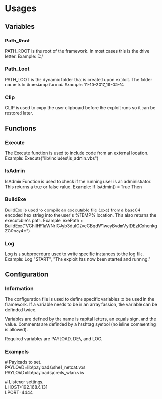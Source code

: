 # Usages

## Variables
### Path_Root
PATH_ROOT is the root of the framework. In most cases this is the drive letter. 
Example: D:/

### Path_Loot
PATH_LOOT is the dynamic folder that is created upon exploit. The folder name is in timestamp format.
Example: 11-15-2017_16-05-14

### Clip
CLIP is used to copy the user clipboard before the exploit runs so it can be restored later.

## Functions
### Execute
The Execute function is used to include code from an external location.
Example: Execute("lib\includes\is_admin.vbs")

### IsAdmin
IsAdmin Function is used to check if the running user is an administrator. This returns a true or false value.
Example: If IsAdmin() = True Then

### BuildExe
BuildExe is used to compile an executable file (.exe) from a base64 encoded hex string into the user's %TEMP% location. This also returns the executable's path.
Example: exePath = BuildExe("VGhlIHF1aWNrIGJyb3duIGZveCBqdW1wcyBvdmVyIDEzIGxhenkgZG9ncy4=")

### Log
Log is a subprocedure used to write specific instances to the log file.
Example: Log "START", "The exploit has now been started and running."

## Configuration
### Information
The configuration file is used to define specific variables to be used in the framework. If a variable needs to be in an array fassion, the variable can be definded twice.

Variables are defined by the name is capital letters, an equals sign, and the value. Comments are definded by a hashtag symbol (no inline commenting is allowed).

Required variables are PAYLOAD, DEV, and LOG.

### Exampels
&#35; Payloads to set.<br>
PAYLOAD=lib\payloads\shell_netcat.vbs<br>
PAYLOAD=lib\payloads\creds_wlan.vbs<br>

&#35; Listener settings.<br>
LHOST=192.168.6.131<br>
LPORT=4444<br>
